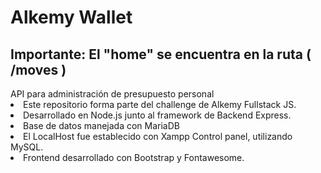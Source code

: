 # Alkemy Wallet
<h2> Importante: El "home" se encuentra en la ruta ( /moves ) </h2>
<div> API para administración de presupuesto personal
  <li> Este repositorio forma parte del challenge de Alkemy Fullstack JS. </li>
  <li> Desarrollado en Node.js junto al framework de Backend Express. </li>
  <li> Base de datos manejada con MariaDB </li>
  <li> El LocalHost fue establecido con Xampp Control panel, utilizando MySQL. </li>
  <li> Frontend desarrollado con Bootstrap y Fontawesome. </li>
 </div>
 
